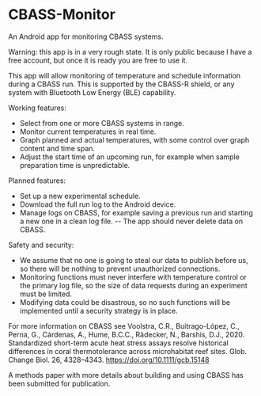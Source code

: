 # CBASS-Monitor
An Android app for monitoring CBASS systems.

Warning: this app is in a very rough state.  It is only public because I have a free account, but once it is ready you are free to use it.

This app will allow monitoring of temperature and schedule information during a CBASS run.  This is supported by the CBASS-R shield, or any system with Bluetooth Low Energy (BLE) capability.

Working features:
- Select from one or more CBASS systems in range.
- Monitor current temperatures in real time.
- Graph planned and actual temperatures, with some control over graph content and time span.
- Adjust the start time of an upcoming run, for example when sample preparation time is unpredictable.

Planned features:
- Set up a new experimental schedule.
- Download the full run log to the Android device.
- Manage logs on CBASS, for example saving a previous run and starting a new one in a clean log file.
-- The app should never delete data on CBASS.

Safety and security:
- We assume that no one is going to steal our data to publish before us, so there will be nothing to prevent unauthorized connections.
- Monitoring functions must never interfere with temperature control or the primary log file, so the size of data requests during an experiment must be limited.
- Modifying data could be disastrous, so no such functions will be implemented until a security strategy is in place.

For more information on CBASS see
Voolstra, C.R., Buitrago-López, C., Perna, G., Cárdenas, A., Hume, B.C.C., Rädecker, N., Barshis, D.J., 2020. Standardized short-term acute heat stress assays resolve historical differences in coral thermotolerance across microhabitat reef sites. Glob. Change Biol. 26, 4328–4343. https://doi.org/10.1111/gcb.15148

A methods paper with more details about building and using CBASS has been submitted for publication.

